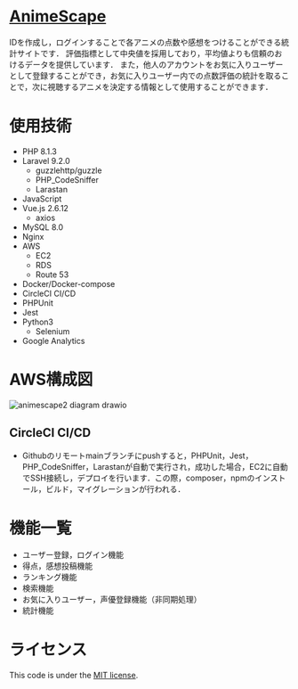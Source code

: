 # [AnimeScape](https://www.animescape.link/)
IDを作成し，ログインすることで各アニメの点数や感想をつけることができる統計サイトです．
評価指標として中央値を採用しており，平均値よりも信頼のおけるデータを提供しています．
また，他人のアカウントをお気に入りユーザーとして登録することができ，お気に入りユーザー内での点数評価の統計を取ることで，次に視聴するアニメを決定する情報として使用することができます．

# 使用技術
* PHP 8.1.3
* Laravel 9.2.0
	* guzzlehttp/guzzle
	* PHP_CodeSniffer
	* Larastan
* JavaScript
* Vue.js 2.6.12
	* axios
* MySQL 8.0
* Nginx
* AWS
	* EC2
	* RDS
	* Route 53
* Docker/Docker-compose
* CircleCI CI/CD
* PHPUnit
* Jest
* Python3
	* Selenium
* Google Analytics

# AWS構成図
![animescape2 diagram drawio](https://user-images.githubusercontent.com/73135261/159098588-71cb46a8-715d-4c5f-9ad4-3936b8751fbe.png)

## CircleCI CI/CD
* Githubのリモートmainブランチにpushすると，PHPUnit，Jest，PHP_CodeSniffer，Larastanが自動で実行され，成功した場合，EC2に自動でSSH接続し，デプロイを行います．この際，composer，npmのインストール，ビルド，マイグレーションが行われる．

# 機能一覧
* ユーザー登録，ログイン機能
* 得点，感想投稿機能
* ランキング機能
* 検索機能
* お気に入りユーザー，声優登録機能（非同期処理）
* 統計機能

# ライセンス
This code is under the [MIT license](https://opensource.org/licenses/MIT).
